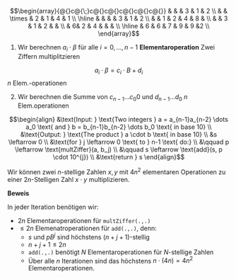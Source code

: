 $$\begin{array}{@{}c@{\;}c@{}c@{}c@{}c@{}c@{}}
& & & 3 & 1 & 2 \\
& & \times & 2 & 1 & 4 & 1 \\
\hline
& & &  & 3 & 1 & 2 \\
& & 1 & 2 & 4 & 8 & \\
 &  & 3 & 1 & 2 & & \\
 &  6& 2 & 4 &  & & \\
\hline
& 6 & 6 & 7 & 9 & 9 &2 \\
\end{array}$$

1. Wir berechnen $a_{i} \cdot \beta$ für alle $i=0,..., n-1$
	__Elementaroperation__ Zwei Ziffern multiplitzieren

$$a_{i}\cdot \beta = c_{i} \cdot B + d_{i}$$
$n$ Elem.-operationen

2. Wir berechnen die Summe von $c_{n-1}...c_{0}0$ und $d_{n-1}...d_{0}$
$n$ Elem.operationen

$$\begin{align}
&\text{Input: } \text{Two integers } a = a_{n-1}a_{n-2} \dots a_0 \text{ and } b = b_{n-1}b_{n-2} \dots b_0 \text{ in base 10} \\
&\text{Output: } \text{The product } a \cdot b \text{ in base 10}
\\
&s \leftarrow 0 \\
&\text{for } j \leftarrow 0 \text{ to } n-1 \text{ do:} \\
&\qquad p \leftarrow \text{multZiffer}(a, b_j) \\
&\qquad s \leftarrow \text{add}(s, p \cdot 10^{j}) \\
&\text{return } s
\end{align}$$

Wir können zwei $n$-stellige Zahlen $x, y$ mit $4n^{2}$ elementaren Operationen zu einer $2n$-Stelligen Zahl $x \cdot y$ multiplizieren.

__Beweis__

In jeder Iteration benötigen wir:
- $2n$ Elementaroperationen für `multZiffer(.,.)`
- $\le 2n$ Elemenatroperationen für `add(.,.)`, denn:
	-  $s$ und $pB^{j}$ sind höchstens $(n+j+1)$-stellig
	- $n+j+1 \le 2n$
	- `add(.,.)` benötigt $N$ Elementaroperationen für $N$-stellige Zahlen
	- Über alle $n$ Iterationen sind das höchstens $n \cdot (4n) = 4n^2$ Elementaroperationen.


